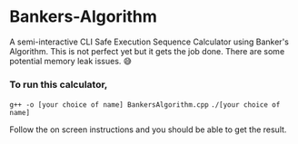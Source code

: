 # Bankers-Algorithm
A semi-interactive CLI Safe Execution Sequence Calculator using Banker's Algorithm. This is not perfect yet but it gets the job done. There are some potential memory leak issues. :sweat_smile:

### To run this calculator, 
`g++ -o [your choice of name] BankersAlgorithm.cpp`
`./[your choice of name]`

Follow the on screen instructions and you should be able to get the result.
